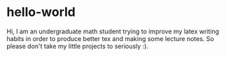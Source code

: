 # hello-world
Hi,
I am an undergraduate math student trying to improve my latex writing habits in order to produce better tex and making some lecture notes. So please don't take my little projects to seriously :).
